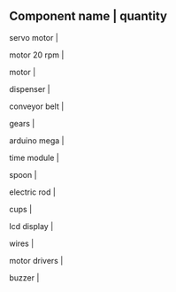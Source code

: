 Component name      |     quantity
-----------------------------------
servo motor         |

motor 20 rpm        |

motor               |

dispenser           |

conveyor belt       |

gears               |

arduino mega        |

time module         |

spoon               |

electric rod        |

cups                |

lcd display         |

wires               |

motor drivers       |

buzzer              |
